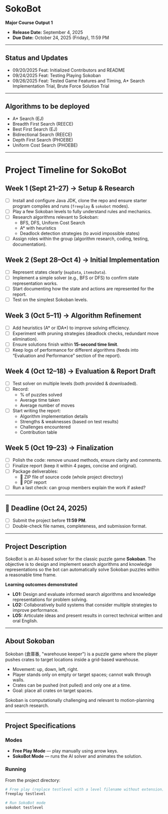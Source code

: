 # SokoBot

**Major Course Output 1**  
- **Release Date:** September 4, 2025  
- **Due Date:** October 24, 2025 (Friday), 11:59 PM

---

## Status and Updates
- 09/20/2025 Feat: Initialized Contributors and README
- 09/24/2025 Feat: Testing Playing Sokoban
- 09/26/2025 Feat: Tested Game Features and Timing, A* Search Implementation Trial, Brute Force Solution Trial
---

## Algorithms to be deployed
- A* Search (EJ)
- Breadth First Search (REECE)
- Best First Search (EJ)
- Bidirectional Search (REECE)
- Depth First Search (PHOEBE)
- Uniform Cost Search (PHOEBE)
---

# Project Timeline for SokoBot

## Week 1 (Sept 21–27) → Setup & Research
- [ ] Install and configure Java JDK, clone the repo and ensure starter program compiles and runs (`freeplay` & `sokobot` modes).
- [ ] Play a few Sokoban levels to fully understand rules and mechanics.
- [ ] Research algorithms relevant to Sokoban:
  - BFS, DFS, Uniform Cost Search
  - A* with heuristics
  - Deadlock detection strategies (to avoid impossible states)
- [ ] Assign roles within the group (algorithm research, coding, testing, documentation).

## Week 2 (Sept 28–Oct 4) → Initial Implementation
- [ ] Represent states clearly (`mapData`, `itemsData`).
- [ ] Implement a simple solver (e.g., BFS or DFS) to confirm state representation works.
- [ ] Start documenting how the state and actions are represented for the report.
- [ ] Test on the simplest Sokoban levels.

## Week 3 (Oct 5–11) → Algorithm Refinement
- [ ] Add heuristics (A* or IDA*) to improve solving efficiency.
- [ ] Experiment with pruning strategies (deadlock checks, redundant move elimination).
- [ ] Ensure solutions finish within **15-second time limit**.
- [ ] Keep logs of performance for different algorithms (feeds into “Evaluation and Performance” section of the report).

## Week 4 (Oct 12–18) → Evaluation & Report Draft
- [ ] Test solver on multiple levels (both provided & downloaded).
- [ ] Record:
  - % of puzzles solved
  - Average time taken
  - Average number of moves
- [ ] Start writing the report:
  - Algorithm implementation details
  - Strengths & weaknesses (based on test results)
  - Challenges encountered
  - Contribution table

## Week 5 (Oct 19–23) → Finalization
- [ ] Polish the code: remove unused methods, ensure clarity and comments.
- [ ] Finalize report (keep it within 4 pages, concise and original).
- [ ] Package deliverables:
  - 📂 ZIP file of source code (whole project directory)
  - 📄 PDF report
- [ ] Run a last check: can group members explain the work if asked?

---

## 🚨 Deadline (Oct 24, 2025)
- [ ] Submit the project before **11:59 PM**.
- [ ] Double-check file names, completeness, and submission format.

---

## Project Description
SokoBot is an AI-based solver for the classic puzzle game **Sokoban**. The objective is to design and implement search algorithms and knowledge representations so the bot can automatically solve Sokoban puzzles within a reasonable time frame.

**Learning outcomes demonstrated**
- **LO1:** Design and evaluate informed search algorithms and knowledge representations for problem solving.  
- **LO2:** Collaboratively build systems that consider multiple strategies to improve performance.  
- **LO5:** Articulate ideas and present results in correct technical written and oral English.

---

## About Sokoban
Sokoban (倉庫番, "warehouse keeper") is a puzzle game where the player pushes crates to target locations inside a grid-based warehouse.  
- Movement: up, down, left, right.  
- Player stands only on empty or target spaces; cannot walk through walls.  
- Crates can be pushed (not pulled) and only one at a time.  
- Goal: place all crates on target spaces.

Sokoban is computationally challenging and relevant to motion-planning and search research.

---

## Project Specifications

### Modes
- **Free Play Mode** — play manually using arrow keys.  
- **SokoBot Mode** — runs the AI solver and animates the solution.

### Running
From the project directory:
```bash
# Free play (replace testlevel with a level filename without extension)
freeplay testlevel

# Run SokoBot mode
sokobot testlevel
